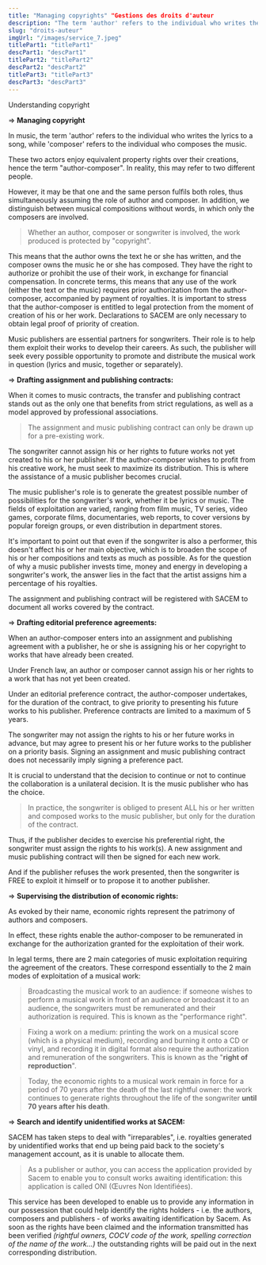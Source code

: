 ```yaml
---
title: "Managing copyrights" "Gestions des droits d'auteur
description: "The term 'author' refers to the individual who writes the lyrics of a song".
slug: "droits-auteur"
imgUrl: "/images/service_7.jpeg"
titlePart1: "titlePart1"
descPart1: "descPart1"
titlePart2: "titlePart2"
descPart2: "descPart2"
titlePart3: "titlePart3"
descPart3: "descPart3"
---
```


<!-- section:start -->

Understanding copyright

  <!-- section:end -->
  <!-- section:start -->

=> **Managing copyright**

In music, the term 'author' refers to the individual who writes the lyrics to a song, while 'composer' refers to the individual who composes the music.

These two actors enjoy equivalent property rights over their creations, hence the term "author-composer". In reality, this may refer to two different people.

However, it may be that one and the same person fulfils both roles, thus simultaneously assuming the role of author and composer. In addition, we distinguish between musical compositions without words, in which only the composers are involved.

> Whether an author, composer or songwriter is involved, the work produced is protected by "copyright".

This means that the author owns the text he or she has written, and the composer owns the music he or she has composed. They have the right to authorize or prohibit the use of their work, in exchange for financial compensation. In concrete terms, this means that any use of the work (either the text or the music) requires prior authorization from the author-composer, accompanied by payment of royalties. It is important to stress that the author-composer is entitled to legal protection from the moment of creation of his or her work. Declarations to SACEM are only necessary to obtain legal proof of priority of creation.

Music publishers are essential partners for songwriters. Their role is to help them exploit their works to develop their careers. As such, the publisher will seek every possible opportunity to promote and distribute the musical work in question (lyrics and music, together or separately).

=> **Drafting assignment and publishing contracts:**

When it comes to music contracts, the transfer and publishing contract stands out as the only one that benefits from strict regulations, as well as a model approved by professional associations.

> The assignment and music publishing contract can only be drawn up for a pre-existing work.

The songwriter cannot assign his or her rights to future works not yet created to his or her publisher. If the author-composer wishes to profit from his creative work, he must seek to maximize its distribution. This is where the assistance of a music publisher becomes crucial.

The music publisher's role is to generate the greatest possible number of possibilities for the songwriter's work, whether it be lyrics or music. The fields of exploitation are varied, ranging from film music, TV series, video games, corporate films, documentaries, web reports, to cover versions by popular foreign groups, or even distribution in department stores.

It's important to point out that even if the songwriter is also a performer, this doesn't affect his or her main objective, which is to broaden the scope of his or her compositions and texts as much as possible. As for the question of why a music publisher invests time, money and energy in developing a songwriter's work, the answer lies in the fact that the artist assigns him a percentage of his royalties.

The assignment and publishing contract will be registered with SACEM to document all works covered by the contract.

=> **Drafting editorial preference agreements:**

When an author-composer enters into an assignment and publishing agreement with a publisher, he or she is assigning his or her copyright to works that have already been created.

Under French law, an author or composer cannot assign his or her rights to a work that has not yet been created.

Under an editorial preference contract, the author-composer undertakes, for the duration of the contract, to give priority to presenting his future works to his publisher. Preference contracts are limited to a maximum of 5 years.

The songwriter may not assign the rights to his or her future works in advance, but may agree to present his or her future works to the publisher on a priority basis. Signing an assignment and music publishing contract does not necessarily imply signing a preference pact.

It is crucial to understand that the decision to continue or not to continue the collaboration is a unilateral decision. It is the music publisher who has the choice.

> In practice, the songwriter is obliged to present ALL his or her written and composed works to the music publisher, but only for the duration of the contract.

Thus, if the publisher decides to exercise his preferential right, the songwriter must assign the rights to his work(s). A new assignment and music publishing contract will then be signed for each new work.

And if the publisher refuses the work presented, then the songwriter is FREE to exploit it himself or to propose it to another publisher.

=> **Supervising the distribution of economic rights:**

As evoked by their name, economic rights represent the patrimony of authors and composers.

In effect, these rights enable the author-composer to be remunerated in exchange for the authorization granted for the exploitation of their work.

In legal terms, there are 2 main categories of music exploitation requiring the agreement of the creators. These correspond essentially to the 2 main modes of exploitation of a musical work:

> Broadcasting the musical work to an audience: if someone wishes to perform a musical work in front of an audience or broadcast it to an audience, the songwriters must be remunerated and their authorization is required. This is known as the "performance right".

> Fixing a work on a medium: printing the work on a musical score (which is a physical medium), recording and burning it onto a CD or vinyl, and recording it in digital format also require the authorization and remuneration of the songwriters. This is known as the "**right of reproduction**".

> Today, the economic rights to a musical work remain in force for a period of 70 years after the death of the last rightful owner: the work continues to generate rights throughout the life of the songwriter **until 70 years after his death**.

=> **Search and identify unidentified works at SACEM:**

SACEM has taken steps to deal with "irreparables", i.e. royalties generated by unidentified works that end up being paid back to the society's management account, as it is unable to allocate them.

> As a publisher or author, you can access the application provided by Sacem to enable you to consult works awaiting identification: this application is called ONI (Œuvres Non Identifiées).

This service has been developed to enable us to provide any information in our possession that could help identify the rights holders - i.e. the authors, composers and publishers - of works awaiting identification by Sacem. As soon as the rights have been claimed and the information transmitted has been verified _(rightful owners, COCV code of the work, spelling correction of the name of the work...)_ the outstanding rights will be paid out in the next corresponding distribution.
